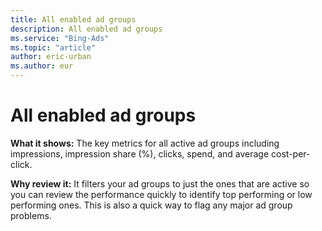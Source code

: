 ```yaml
---
title: All enabled ad groups
description: All enabled ad groups
ms.service: "Bing-Ads"
ms.topic: "article"
author: eric-urban
ms.author: eur
---
```


# All enabled ad groups

**What it shows:** The key metrics for all active ad groups including impressions, impression share (%), clicks, spend, and average cost-per-click.

**Why review it:** It filters your ad groups to just the ones that are active so you can review the performance quickly to identify top performing or low performing ones. This is also a quick way to flag any major ad group problems.


